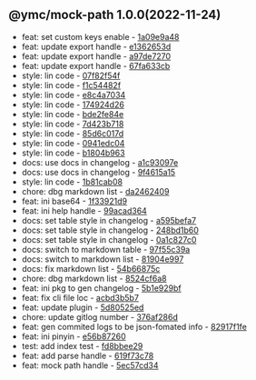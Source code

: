 <a name="1.0.0">

## @ymc/mock-path 1.0.0(2022-11-24)</a> 
- feat: set custom keys enable - [1a09e9a48](https://github.com/ymc-github/js-idea/commit/61a09e9a48e68e5baba79905b0b58532475534c3 "feat(core): set custom keys enable&#10;&#10;export decode,encode&#10;export decodeBase64,encodeBase64&#10;export randomKeys&#10;export encodeUnicode,decodeUnicode&#10;export getBase64FromBinary,getBinaryFromBase64&#10;&#10;generated by ymc@robot")
- feat: update export handle - [e1362653d](https://github.com/ymc-github/js-idea/commit/fe1362653d08e2b0d22bfd93343a8c9cbae673f7 "feat(core): update export handle&#10;&#10;encodeUri,&#10;decodeUri,&#10;encodeUnit16,&#10;decodeUnit16,&#10;encodeUtf8,&#10;decodeUtf8,&#10;getBase64FromBinary,&#10;getBinaryFromBase64,&#10;randomKeys,&#10;encodeBase64,&#10;decodeBase64,&#10;encode,&#10;decode&#10;&#10;generated by ymc@robot")
- feat: update export handle - [a97de7270](https://github.com/ymc-github/js-idea/commit/ca97de7270bff0437a40e534905262927a82ab79 "feat(core): update export handle&#10;&#10;encodeUri,&#10;decodeUri,&#10;encodeUnit16,&#10;decodeUnit16,&#10;encodeUtf8,&#10;decodeUtf8,&#10;randomKeys,&#10;encodeBase64,&#10;decodeBase64,&#10;encode,&#10;decode&#10;&#10;generated by ymc@robot")
- feat: update export handle - [67fa633cb](https://github.com/ymc-github/js-idea/commit/f67fa633cbf8e5a31ae99838bd405be9df8fa3ad "feat(core): update export handle&#10;&#10;encodeUri,&#10;decodeUri,&#10;encodeUnit16,&#10;decodeUnit16,&#10;encodeUtf8,&#10;decodeUtf8,&#10;randomKeys,&#10;encodeBase64,&#10;decodeBase64,&#10;encode,&#10;decode&#10;&#10;generated by ymc@robot")
- style: lin code - [07f82f54f](https://github.com/ymc-github/js-idea/commit/707f82f54f905d4ac6c138beda29e2070106ea51 "style(core): lin code&#10;&#10;to keep zero error,warn&#10;to keep package.json to be not-modified&#10;&#10;generated by ymc@robot")
- style: lin code - [f1c54482f](https://github.com/ymc-github/js-idea/commit/ff1c54482f2edeca499f97111438007987213bd0 "style(core): lin code&#10;&#10;to keep zero error,warn&#10;to keep package.json to be not-modified&#10;&#10;generated by ymc@robot")
- style: lin code - [e8c4a7034](https://github.com/ymc-github/js-idea/commit/8e8c4a70346dea67d15939558717447a8afd5777 "style(core): lin code&#10;&#10;to keep zero error,warn&#10;to keep package.json to be not-modified&#10;&#10;generated by ymc@robot")
- style: lin code - [174924d26](https://github.com/ymc-github/js-idea/commit/f174924d262ddfb7eff384c261549050dcf2a6b3 "style(core): lin code&#10;&#10;to keep zero error,warn&#10;to keep package.json to be not-modified&#10;&#10;generated by ymc@robot")
- style: lin code - [bde2fe84e](https://github.com/ymc-github/js-idea/commit/0bde2fe84edb04e24aad3359ec0b42068f306f65 "style(core): lin code&#10;&#10;to keep zero error,warn&#10;to keep package.json to be not-modified&#10;&#10;generated by ymc@robot")
- style: lin code - [7d423b718](https://github.com/ymc-github/js-idea/commit/57d423b718920930839f50d35e3ff201d6236dff "style(core): lin code&#10;&#10;to keep zero error,warn&#10;to keep package.json to be not-modified&#10;&#10;generated by ymc@robot")
- style: lin code - [85d6c017d](https://github.com/ymc-github/js-idea/commit/685d6c017de2add3e16ea38526a258f0b234e2e9 "style(core): lin code&#10;&#10;to keep zero error,warn&#10;to keep package.json to be not-modified&#10;&#10;generated by ymc@robot")
- style: lin code - [0941edc04](https://github.com/ymc-github/js-idea/commit/60941edc04a948f3f57ab7b67528b3a3125bbf18 "style(core): lin code&#10;&#10;to keep zero error,warn&#10;to keep package.json to be not-modified&#10;&#10;generated by ymc@robot")
- style: lin code - [b1804b963](https://github.com/ymc-github/js-idea/commit/eb1804b9637c809203c296d9f4f76708f44f52da "style(core): lin code&#10;&#10;to keep zero error,warn&#10;to keep package.json to be not-modified&#10;&#10;generated by ymc@robot")
- docs: use docs in changelog - [a1c93097e](https://github.com/ymc-github/js-idea/commit/da1c93097e6157dae2617b6a9af7a89b1cb3ca9b "docs(core): use docs in changelog&#10;&#10;do not ignore docs type&#10;&#10;generated by ymc@robot")
- docs: use docs in changelog - [9f4615a15](https://github.com/ymc-github/js-idea/commit/19f4615a151d42c924c347ed544eaea4c1f02d56 "docs(core): use docs in changelog&#10;&#10;do not ignore docs type&#10;&#10;generated by ymc@robot")
- style: lin code - [1b81cab08](https://github.com/ymc-github/js-idea/commit/61b81cab0828d68ba1c772d6d979256c617710dc "style(core): lin code&#10;&#10;lin and refactor to passed lint&#10;&#10;generated by ymc@robot")
- chore: dbg markdown list - [da2462409](https://github.com/ymc-github/js-idea/commit/3da2462409b030969da7ebb402dc7eb20164954b "chore(core): dbg markdown list&#10;&#10;dbg header title link&#10;&#10;generated by ymc@robot")
- feat: ini base64 - [1f33921d9](https://github.com/ymc-github/js-idea/commit/e1f33921d90856701dc9878ac6e1762fb53e8f4d "feat(core): ini base64&#10;&#10;export encode,decode handle&#10;define some transfrom&#10;binary,unit16,uri&#10;&#10;generated by ymc@robot")
- feat: ini help handle - [99acad364](https://github.com/ymc-github/js-idea/commit/599acad3640c64f34e32491c723263208b751e2d "feat(core): ini help handle&#10;&#10;export handle&#10;shuffle,&#10;getEnglishChars,&#10;randomEnglishChars,&#10;getHexChars,&#10;randomHexChars,&#10;getBase32Chars,&#10;randomBase32Chars,&#10;getBase64Chars,&#10;randomBase64Chars&#10;&#10;generated by ymc@robot")
- docs: set table style in changelog - [a595befa7](https://github.com/ymc-github/js-idea/commit/ea595befa76d315220a883a6a1007379b184381a "docs(core): set table style in changelog&#10;&#10;set table center&#10;set col width&#10;&#10;generated by ymc@robot")
- docs: set table style in changelog - [248bd1b60](https://github.com/ymc-github/js-idea/commit/3248bd1b60c2242c1bc8ef817db179ca0a29593d "docs(core): set table style in changelog&#10;&#10;set table center&#10;set col width&#10;set row color&#10;&#10;generated by ymc@robot")
- docs: set table style in changelog - [0a1c827c0](https://github.com/ymc-github/js-idea/commit/40a1c827c0238ea24a6b062a06df5829005f3c12 "docs(core): set table style in changelog&#10;&#10;set table center&#10;set col width&#10;set row color&#10;use html table to beauty&#10;table css in github&#10;&#10;generated by ymc@robot")
- docs: switch to markdown table - [97f55c39a](https://github.com/ymc-github/js-idea/commit/097f55c39a0f2b51d772d0e7b0b855e8d07e610f "docs(core): switch to markdown table&#10;&#10;del table center&#10;del col width&#10;del row color&#10;for md css in github no working&#10;&#10;generated by ymc@robot")
- docs: switch to markdown list - [81904e997](https://github.com/ymc-github/js-idea/commit/781904e9974f1f40f86645a861e921fed1483fba "docs(core): switch to markdown list&#10;&#10;use tpl type,subject,commit&#10;&#10;generated by ymc@robot")
- docs: fix markdown list - [54b66875c](https://github.com/ymc-github/js-idea/commit/454b66875c590757eb1814750b0117afef91b9ed "docs(core): fix markdown list&#10;&#10;fix header title&#10;&#10;generated by ymc@robot")
- chore: dbg markdown list - [8524cf6a8](https://github.com/ymc-github/js-idea/commit/98524cf6a8b8764d7a4ae891e5c9207b30ee1585 "chore(core): dbg markdown list&#10;&#10;dbg header title link&#10;&#10;generated by ymc@robot")
- feat: ini pkg to gen changelog - [5b1e929bf](https://github.com/ymc-github/js-idea/commit/b5b1e929bff081a8ae5f66bc1443f71a9ef50c8c "feat(core): ini pkg to gen changelog&#10;&#10;define some demo&#10;&#10;generated by ymc@robot")
- feat: fix cli file loc - [acbd3b5b7](https://github.com/ymc-github/js-idea/commit/2acbd3b5b7c03affa28ed63f31de0b1fa25809f3 "feat(core): fix cli file loc&#10;&#10;set ycs cli to be correct&#10;&#10;generated by ymc@robot")
- feat: update plugin - [5d80525ed](https://github.com/ymc-github/js-idea/commit/15d80525ed240cddf375e87bcde54dc562ace23b "feat(core): update plugin&#10;&#10;update list and table for repo root&#10;&#10;generated by ymc@robot")
- chore: update gitlog number - [376af286d](https://github.com/ymc-github/js-idea/commit/5376af286dc6c8f7a845ca196d992690f6038ed3 "chore(core): update gitlog number&#10;&#10;set option.n=10 in demo&#10;&#10;generated by ymc@robot")
- feat: gen commited logs to be json-fomated info - [82917f1fe](https://github.com/ymc-github/js-idea/commit/182917f1fe7b207152ea8e79271d61809d411c59 "feat(core): gen commited logs to be json-fomated info&#10;&#10;export handle as default&#10;clify as ycs style&#10;to be json-fomated info&#10;&#10;generated by ymc@robot")
- feat: ini pinyin - [e56b87260](https://github.com/ymc-github/js-idea/commit/4e56b87260046b054ed21a7fd566ab868f2582d5 "feat(core): ini pinyin&#10;&#10;define helper and data&#10;about cedict,tone,pinyin,hanzi,zhuyin&#10;&#10;generated by ymc@robot")
- test: add index test - [fd8bbee29](https://github.com/ymc-github/js-idea/commit/4fd8bbee2944d05300f88c07bc4d962c28e48544 "test(core): add index test&#10;&#10;test kindOfTest&#10;test typeOfTest&#10;test base values&#10;&#10;generated by ymc@robot")
- feat: add parse handle - [619f73c78](https://github.com/ymc-github/js-idea/commit/1619f73c78aae4bf7d496478851d05fc3962b489 "feat(core): add parse handle&#10;&#10;export handle as default&#10;&#10;generated by ymc@robot")
- feat: mock path handle - [5ec57cd34](https://github.com/ymc-github/js-idea/commit/d5ec57cd341221ec4aa19c3d591c1e615822bba7 "feat(core): mock path handle&#10;&#10;to keep zero error,warn&#10;to keep package.json to be not-modified&#10;&#10;generated by ymc@robot")